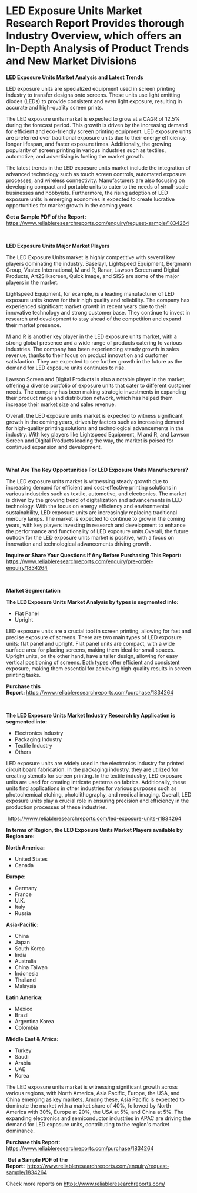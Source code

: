 <p><h1>LED Exposure Units Market Research Report Provides thorough Industry Overview, which offers an In-Depth Analysis of Product Trends and New Market Divisions</h1></p><p><strong>LED Exposure Units Market Analysis and Latest Trends</strong></p>
<p><p>LED exposure units are specialized equipment used in screen printing industry to transfer designs onto screens. These units use light emitting diodes (LEDs) to provide consistent and even light exposure, resulting in accurate and high-quality screen prints.</p><p>The LED exposure units market is expected to grow at a CAGR of 12.5% during the forecast period. This growth is driven by the increasing demand for efficient and eco-friendly screen printing equipment. LED exposure units are preferred over traditional exposure units due to their energy efficiency, longer lifespan, and faster exposure times. Additionally, the growing popularity of screen printing in various industries such as textiles, automotive, and advertising is fueling the market growth.</p><p>The latest trends in the LED exposure units market include the integration of advanced technology such as touch screen controls, automated exposure processes, and wireless connectivity. Manufacturers are also focusing on developing compact and portable units to cater to the needs of small-scale businesses and hobbyists. Furthermore, the rising adoption of LED exposure units in emerging economies is expected to create lucrative opportunities for market growth in the coming years.</p></p>
<p><strong>Get a Sample PDF of the Report:&nbsp;</strong> <a href="https://www.reliableresearchreports.com/enquiry/request-sample/1834264">https://www.reliableresearchreports.com/enquiry/request-sample/1834264</a></p>
<p>&nbsp;</p>
<p><strong>LED Exposure Units Major Market Players</strong></p>
<p><p>The LED Exposure Units market is highly competitive with several key players dominating the industry. Baselayr, Lightspeed Equipment, Bergmann Group, Vastex International, M and R, Ranar, Lawson Screen and Digital Products, Art2Silkscreen, Quick Image, and SISS are some of the major players in the market.</p><p>Lightspeed Equipment, for example, is a leading manufacturer of LED exposure units known for their high quality and reliability. The company has experienced significant market growth in recent years due to their innovative technology and strong customer base. They continue to invest in research and development to stay ahead of the competition and expand their market presence.</p><p>M and R is another key player in the LED exposure units market, with a strong global presence and a wide range of products catering to various industries. The company has been experiencing steady growth in sales revenue, thanks to their focus on product innovation and customer satisfaction. They are expected to see further growth in the future as the demand for LED exposure units continues to rise.</p><p>Lawson Screen and Digital Products is also a notable player in the market, offering a diverse portfolio of exposure units that cater to different customer needs. The company has been making strategic investments in expanding their product range and distribution network, which has helped them increase their market size and sales revenue.</p><p>Overall, the LED exposure units market is expected to witness significant growth in the coming years, driven by factors such as increasing demand for high-quality printing solutions and technological advancements in the industry. With key players like Lightspeed Equipment, M and R, and Lawson Screen and Digital Products leading the way, the market is poised for continued expansion and development.</p></p>
<p>&nbsp;</p>
<p><strong>What Are The Key Opportunities For LED Exposure Units Manufacturers?</strong></p>
<p><p>The LED exposure units market is witnessing steady growth due to increasing demand for efficient and cost-effective printing solutions in various industries such as textile, automotive, and electronics. The market is driven by the growing trend of digitalization and advancements in LED technology. With the focus on energy efficiency and environmental sustainability, LED exposure units are increasingly replacing traditional mercury lamps. The market is expected to continue to grow in the coming years, with key players investing in research and development to enhance the performance and functionality of LED exposure units.Overall, the future outlook for the LED exposure units market is positive, with a focus on innovation and technological advancements driving growth.</p></p>
<p><strong>Inquire or Share Your Questions If Any Before Purchasing This Report:</strong> <a href="https://www.reliableresearchreports.com/enquiry/pre-order-enquiry/1834264">https://www.reliableresearchreports.com/enquiry/pre-order-enquiry/1834264</a></p>
<p>&nbsp;</p>
<p><strong>Market Segmentation</strong></p>
<p><strong>The LED Exposure Units Market Analysis by types is segmented into:</strong></p>
<p><ul><li>Flat Panel</li><li>Upright</li></ul></p>
<p><p>LED exposure units are a crucial tool in screen printing, allowing for fast and precise exposure of screens. There are two main types of LED exposure units: flat panel and upright. Flat panel units are compact, with a wide surface area for placing screens, making them ideal for small spaces. Upright units, on the other hand, have a taller design, allowing for easy vertical positioning of screens. Both types offer efficient and consistent exposure, making them essential for achieving high-quality results in screen printing tasks.</p></p>
<p><strong>Purchase this Report:&nbsp;</strong><a href="https://www.reliableresearchreports.com/purchase/1834264">https://www.reliableresearchreports.com/purchase/1834264</a></p>
<p>&nbsp;</p>
<p><strong>The LED Exposure Units Market Industry Research by Application is segmented into:</strong></p>
<p><ul><li>Electronics Industry</li><li>Packaging Industry</li><li>Textile Industry</li><li>Others</li></ul></p>
<p><p>LED exposure units are widely used in the electronics industry for printed circuit board fabrication. In the packaging industry, they are utilized for creating stencils for screen printing. In the textile industry, LED exposure units are used for creating intricate patterns on fabrics. Additionally, these units find applications in other industries for various purposes such as photochemical etching, photolithography, and medical imaging. Overall, LED exposure units play a crucial role in ensuring precision and efficiency in the production processes of these industries.</p></p>
<p><a href="https://www.reliableresearchreports.com/led-exposure-units-r1834264">&nbsp;https://www.reliableresearchreports.com/led-exposure-units-r1834264</a></p>
<p><strong>In terms of Region, the LED Exposure Units Market Players available by Region are:</strong></p>
<p>
    <p> <strong> North America: </strong>
        <ul>
            <li>United States</li>
            <li>Canada</li>
        </ul>
        </p> 
    <p> <strong> Europe: </strong>
        <ul>
            <li>Germany</li>
            <li>France</li>
            <li>U.K.</li>
            <li>Italy</li>
            <li>Russia</li>
        </ul>
        </p> 
    <p> <strong> Asia-Pacific: </strong>
        <ul>
            <li>China</li>
            <li>Japan</li>
            <li>South Korea</li>
            <li>India</li>
            <li>Australia</li>
            <li>China Taiwan</li>
            <li>Indonesia</li>
            <li>Thailand</li>
            <li>Malaysia</li>
        </ul>
        </p> 
    <p> <strong> Latin America: </strong>
        <ul>
            <li>Mexico</li>
            <li>Brazil</li>
            <li>Argentina Korea</li>
            <li>Colombia</li>
        </ul>
        </p> 
    <p> <strong> Middle East & Africa: </strong>
        <ul>
            <li>Turkey</li>
            <li>Saudi</li>
            <li>Arabia</li>
            <li>UAE</li>
            <li>Korea</li>
        </ul>
    </p>
    </p>
<p><p>The LED exposure units market is witnessing significant growth across various regions, with North America, Asia Pacific, Europe, the USA, and China emerging as key markets. Among these, Asia Pacific is expected to dominate the market with a market share of 40%, followed by North America with 30%, Europe at 20%, the USA at 5%, and China at 5%. The expanding electronics and semiconductor industries in APAC are driving the demand for LED exposure units, contributing to the region's market dominance.</p></p>
<p><strong>Purchase this Report: </strong><a href="https://www.reliableresearchreports.com/purchase/1834264">https://www.reliableresearchreports.com/purchase/1834264</a></p>
<p>&nbsp;<strong>Get a Sample PDF of the Report:&nbsp;&nbsp;</strong><a href="https://www.reliableresearchreports.com/enquiry/request-sample/1834264">https://www.reliableresearchreports.com/enquiry/request-sample/1834264</a></p>
<p><strong></strong></p>
<p>Check more reports on <a href="https://www.reliableresearchreports.com/">https://www.reliableresearchreports.com/</a></p>